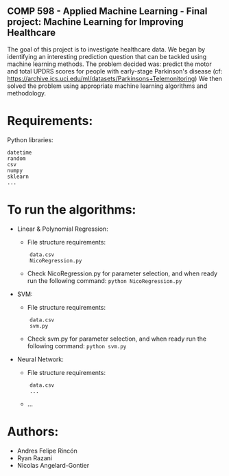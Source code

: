 ## COMP 598 - Applied Machine Learning - Final project: Machine Learning for Improving Healthcare

The goal of this project is to investigate healthcare data.
We began by identifying an interesting prediction question that can be tackled using machine learning methods.
The problem decided was: predict the motor and total UPDRS scores for people with early-stage Parkinson's disease (cf: https://archive.ics.uci.edu/ml/datasets/Parkinsons+Telemonitoring)
We then solved the problem using appropriate machine learning algorithms and methodology.

# Requirements:

Python libraries:

	datetime
	random
    csv
    numpy
    sklearn
    ...


# To run the algorithms:

 - Linear & Polynomial Regression:

    + File structure requirements:
    ```
    	data.csv
        NicoRegression.py
    ```
    
    + Check NicoRegression.py for parameter selection, and when ready run the following command: ```python NicoRegression.py```


 - SVM:
    
    + File structure requirements:
    ```
        data.csv
        svm.py
    ```

    + Check svm.py for parameter selection, and when ready run the following command: ```python svm.py```


 - Neural Network:

    + File structure requirements:
    ```
        data.csv
        ...
    ```

    + ...



# Authors:
 - Andres Felipe Rincón
 - Ryan Razani
 - Nicolas Angelard-Gontier

